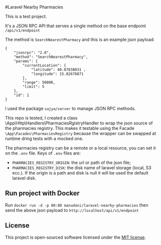 #Laravel Nearby Pharmacies

This is a test project.

It's a JSON RPC API that serves a single method on the base endpoint `/api/v1/endpoint`

The method is `SearchNearestPharmacy` and this is an example json payload:
```
{
    "jsonrpc": "2.0",
    "method": "SearchNearestPharmacy",
    "params": {
        "currentLocation": {
            "latitude": 40.87838031 ,
            "longitude": 15.02678871
        },
        "range": 50000,
        "limit": 5
    },
    "id": 1
}
```

I used the package `sajya/server` to manage JSON RPC methods.

This repo is tested, I created a class \App\Http\Handlers\PharmaciesRgistryHandler to wrap the json source of the pharmacies registry. This makes it testable using the Facade `\App\Facades\PharmaciesRegistry` because the wrapper can be swapped at runtime dring tests with a mocked one.

The pharmacies registry can be a remote or a local resource, you can set it on the `.env` file.
Keys of `.env` files are:

- `PHARMACIES_REGISTRY_ORIGIN`: the url or path of the json file;
- `PHARMACIES_REGISTRY_DISK`: the disk name of laravel storage (local, S3 ecc.). If the origin is a path and disk is null it will be used the default laravel disk.

## Run project with Docker

Run `docker run -d -p 80:80 manudoni/laravel-nearby-pharmacies` then send the above json payload to `http://localhost/api/v1/endpoint`


## License

This project is open-sourced software licensed under the [MIT license](https://opensource.org/licenses/MIT).
